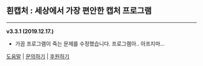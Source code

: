 ## **흰캡처 : 세상에서 가장 편안한 캡처 프로그램**
---
**v3.3.1 (2019.12.17.)**

* 가끔 프로그램이 죽는 문제를 수정했습니다. 프로그램아.. 아프지마...

[도움말](https://docs.tflow.co.kr) | [문의하기](http://tflow.co.kr/contact) | [후원하기](http://tflow.co.kr/donate)

　
